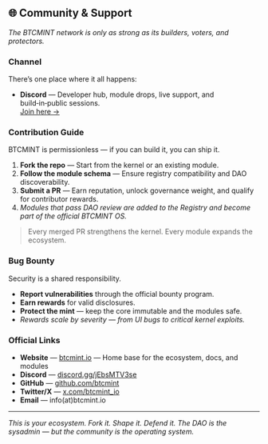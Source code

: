 ## 🌐 Community & Support  
_The BTCMINT network is only as strong as its builders, voters, and protectors._

### Channel  
There’s one place where it all happens:  
- **Discord** — Developer hub, module drops, live support, and build‑in‑public sessions.  
  [Join here →](https://discord.gg/wNyf84bv)

### Contribution Guide  
BTCMINT is permissionless — if you can build it, you can ship it.  
1. **Fork the repo** — Start from the kernel or an existing module.  
2. **Follow the module schema** — Ensure registry compatibility and DAO discoverability.  
3. **Submit a PR** — Earn reputation, unlock governance weight, and qualify for contributor rewards.  
4. *Modules that pass DAO review are added to the Registry and become part of the official BTCMINT OS.*

> Every merged PR strengthens the kernel. Every module expands the ecosystem.

### Bug Bounty  
Security is a shared responsibility.  
- **Report vulnerabilities** through the official bounty program.  
- **Earn rewards** for valid disclosures.  
- **Protect the mint** — keep the core immutable and the modules safe.  
- *Rewards scale by severity — from UI bugs to critical kernel exploits.*

### Official Links  
- **Website** — [btcmint.io](https://btcmint.io) — Home base for the ecosystem, docs, and modules  
- **Discord** — [discord.gg/jEbsMTV3se](https://discord.gg/jEbsMTV3se)  
- **GitHub** — [github.com/btcmint](https://github.com/btcmint)  
- **Twitter/X** — [x.com/btcmint_io](https://x.com/btcmint_io)  
- **Email** — info(at)btcmint.io  

---

*This is your ecosystem. Fork it. Shape it. Defend it. The DAO is the sysadmin — but the community is the operating system.*
